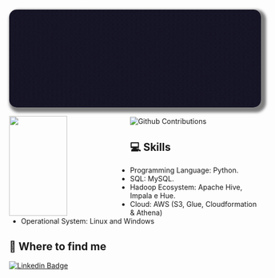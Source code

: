 <p align="center">
    <img
             alt="cover"
        loading="lazy"
        src="./imagem/Cover for GitHub.gif" 
        style="border-radius: 15px; box-shadow: 5px 5px 5px 5px rgba(0,0,0,.5);" 
        title="Tainá Meneses" 

</p>
<p>
  <img 
       width="48%" 
       min-width="420px" 
       height="200px" 
       align="left" 
       src="https://github-readme-stats.vercel.app/api?username=tainameneses&show_icons=true&theme=radical&&show_icons=true&hide_border=true "/>
</p>


<p>
  <img 
        width="48%" 
        min-width="420px" 
        height="200px" 
        align="center" 
        alt="Github Contributions" src="https://github-readme-streak-stats.herokuapp.com/?user=tainameneses&theme=radical&hide_border=true" title="Github Contributions" />
</p>

## :computer: Skills
* Programming Language: Python.
* SQL: MySQL.
* Hadoop Ecosystem: Apache Hive, Impala e Hue.
* Cloud: AWS (S3, Glue, Cloudformation & Athena)
* Operational System: Linux and Windows


## :mag_right: Where to find me

[![Linkedin Badge](https://img.shields.io/badge/-LinkedIn-blue?style=flat-square&logo=Linkedin&logoColor=white&link=https://www.linkedin.com/in/tainameneses/)](https://www.linkedin.com/in/tainameneses/)
